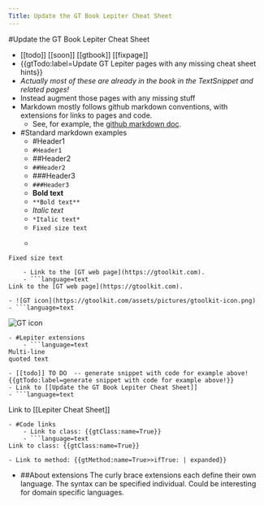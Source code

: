 ---Title: Update the GT Book Lepiter Cheat Sheet---#Update the GT Book Lepiter Cheat Sheet- [[todo]] [[soon]] [[gtbook]] [[fixpage]]- {{gtTodo:label=Update GT Lepiter pages with any missing cheat sheet hints}}- *Actually most of these are already in the book in the TextSnippet and related pages!*- Instead augment those pages with any missing stuff- Markdown mostly follows github markdown conventions, with extensions for links to pages and code.    - See, for example, the [github markdown doc](https://docs.github.com/en/github/writing-on-github/getting-started-with-writing-and-formatting-on-github/basic-writing-and-formatting-syntax).- #Standard markdown examples    - #Header1    - `#Header1`    - ##Header2    - `##Header2`    - ###Header3    - `###Header3`    - **Bold text**    - `**Bold text**`    - *Italic text*    - `*Italic text*`    - `Fixed size text`    - ```language=text
`Fixed size text`
```    - Link to the [GT web page](https://gtoolkit.com).    - ```language=text
Link to the [GT web page](https://gtoolkit.com).
```    - ![GT icon](https://gtoolkit.com/assets/pictures/gtoolkit-icon.png)    - ```language=text
![GT icon](https://gtoolkit.com/assets/pictures/gtoolkit-icon.png)
```- #Lepiter extensions    - ```language=text
Multi-line
quoted text
```    - [[todo]] TO DO  -- generate snippet with code for example above! {{gtTodo:label=generate snippet with code for example above!}}    - Link to [[Update the GT Book Lepiter Cheat Sheet]]    - ```language=text
Link to [[Lepiter Cheat Sheet]]
```- #Code links    - Link to class: {{gtClass:name=True}}    - ```language=text
Link to class: {{gtClass:name=True}}
```    - Link to method: {{gtMethod:name=True>>ifTrue: | expanded}}- ##About extensions
The curly brace extensions each define their own language.
The syntax can be specified individual.
Could be interesting for domain specific languages.
